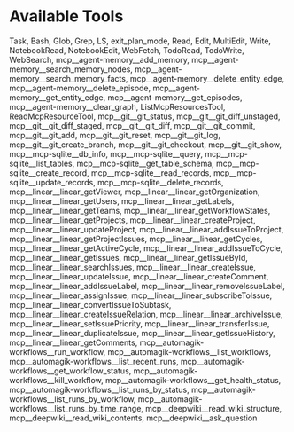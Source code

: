 # Available Tools

Task, Bash, Glob, Grep, LS, exit_plan_mode, Read, Edit, MultiEdit, Write, NotebookRead, NotebookEdit, WebFetch, TodoRead, TodoWrite, WebSearch, mcp__agent-memory__add_memory, mcp__agent-memory__search_memory_nodes, mcp__agent-memory__search_memory_facts, mcp__agent-memory__delete_entity_edge, mcp__agent-memory__delete_episode, mcp__agent-memory__get_entity_edge, mcp__agent-memory__get_episodes, mcp__agent-memory__clear_graph, ListMcpResourcesTool, ReadMcpResourceTool, mcp__git__git_status, mcp__git__git_diff_unstaged, mcp__git__git_diff_staged, mcp__git__git_diff, mcp__git__git_commit, mcp__git__git_add, mcp__git__git_reset, mcp__git__git_log, mcp__git__git_create_branch, mcp__git__git_checkout, mcp__git__git_show, mcp__mcp-sqlite__db_info, mcp__mcp-sqlite__query, mcp__mcp-sqlite__list_tables, mcp__mcp-sqlite__get_table_schema, mcp__mcp-sqlite__create_record, mcp__mcp-sqlite__read_records, mcp__mcp-sqlite__update_records, mcp__mcp-sqlite__delete_records, mcp__linear__linear_getViewer, mcp__linear__linear_getOrganization, mcp__linear__linear_getUsers, mcp__linear__linear_getLabels, mcp__linear__linear_getTeams, mcp__linear__linear_getWorkflowStates, mcp__linear__linear_getProjects, mcp__linear__linear_createProject, mcp__linear__linear_updateProject, mcp__linear__linear_addIssueToProject, mcp__linear__linear_getProjectIssues, mcp__linear__linear_getCycles, mcp__linear__linear_getActiveCycle, mcp__linear__linear_addIssueToCycle, mcp__linear__linear_getIssues, mcp__linear__linear_getIssueById, mcp__linear__linear_searchIssues, mcp__linear__linear_createIssue, mcp__linear__linear_updateIssue, mcp__linear__linear_createComment, mcp__linear__linear_addIssueLabel, mcp__linear__linear_removeIssueLabel, mcp__linear__linear_assignIssue, mcp__linear__linear_subscribeToIssue, mcp__linear__linear_convertIssueToSubtask, mcp__linear__linear_createIssueRelation, mcp__linear__linear_archiveIssue, mcp__linear__linear_setIssuePriority, mcp__linear__linear_transferIssue, mcp__linear__linear_duplicateIssue, mcp__linear__linear_getIssueHistory, mcp__linear__linear_getComments, mcp__automagik-workflows__run_workflow, mcp__automagik-workflows__list_workflows, mcp__automagik-workflows__list_recent_runs, mcp__automagik-workflows__get_workflow_status, mcp__automagik-workflows__kill_workflow, mcp__automagik-workflows__get_health_status, mcp__automagik-workflows__list_runs_by_status, mcp__automagik-workflows__list_runs_by_workflow, mcp__automagik-workflows__list_runs_by_time_range, mcp__deepwiki__read_wiki_structure, mcp__deepwiki__read_wiki_contents, mcp__deepwiki__ask_question